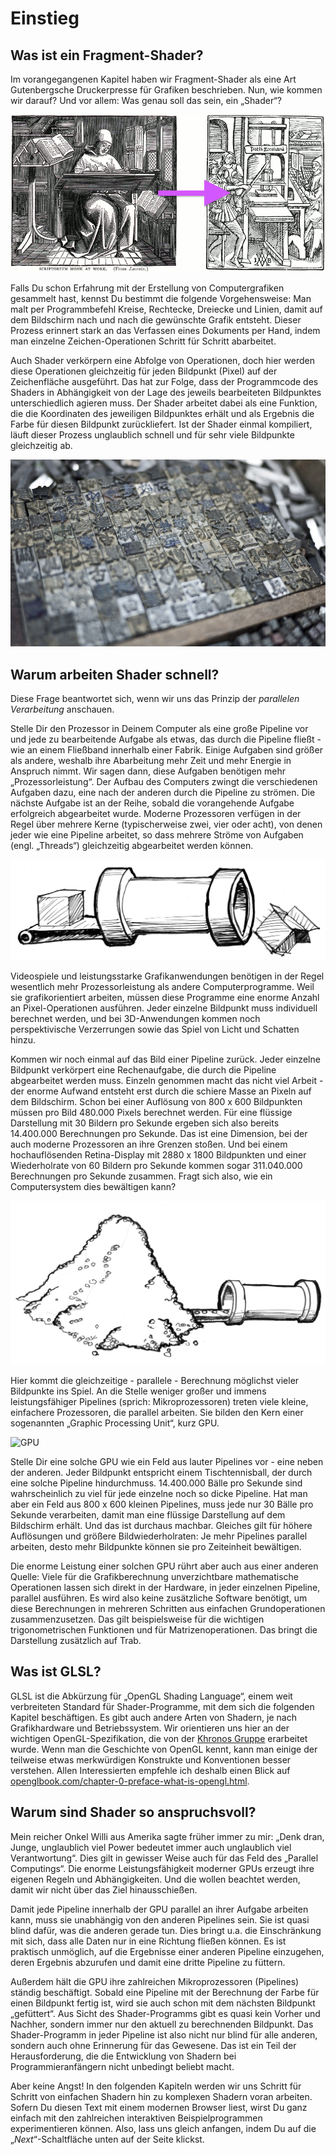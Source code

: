 # Einstieg
## Was ist ein Fragment-Shader?

Im vorangegangenen Kapitel haben wir Fragment-Shader als eine Art Gutenbergsche Druckerpresse für Grafiken beschrieben. Nun, wie kommen wir darauf? Und vor allem: Was genau soll das sein, ein „Shader“?

![Von Brief-für-Brief zu Seite-für-Seite. Rechts: William Blades (1891), links Rolt-Wheeler (1920).](print.png)

Falls Du schon Erfahrung mit der Erstellung von Computergrafiken gesammelt hast, kennst Du bestimmt die folgende Vorgehensweise: Man malt per Programmbefehl Kreise, Rechtecke, Dreiecke und Linien, damit auf dem Bildschirm nach und nach die gewünschte Grafik entsteht. Dieser Prozess erinnert stark an das Verfassen eines Dokuments per Hand, indem man einzelne Zeichen-Operationen Schritt für Schritt abarbeitet.

Auch Shader verkörpern eine Abfolge von Operationen, doch hier werden diese Operationen gleichzeitig für jeden Bildpunkt (Pixel) auf der Zeichenfläche ausgeführt. Das hat zur Folge, dass der Programmcode des Shaders in Abhängigkeit von der Lage des jeweils bearbeiteten Bildpunktes unterschiedlich agieren muss. Der Shader arbeitet dabei als eine Funktion, die die Koordinaten des jeweiligen Bildpunktes erhält und als Ergebnis die Farbe für diesen Bildpunkt zurückliefert. Ist der Shader einmal kompiliert, läuft dieser Prozess unglaublich schnell und für sehr viele Bildpunkte gleichzeitig ab.

![Verschiebbare Lettern mit Chinesischen Symbolen](typepress.jpg)

## Warum arbeiten Shader schnell?

Diese Frage beantwortet sich, wenn wir uns das Prinzip der *parallelen Verarbeitung* anschauen.

Stelle Dir den Prozessor in Deinem Computer als eine große Pipeline vor und jede zu bearbeitende Aufgabe als etwas, das durch die Pipeline fließt - wie an einem Fließband innerhalb einer Fabrik. Einige Aufgaben sind größer als andere, weshalb ihre Abarbeitung mehr Zeit und mehr Energie in Anspruch nimmt. Wir sagen dann, diese Aufgaben benötigen mehr „Prozessorleistung“. Der Aufbau des Computers zwingt die verschiedenen Aufgaben dazu, eine nach der anderen durch die Pipeline zu strömen. Die nächste Aufgabe ist an der Reihe, sobald die vorangehende Aufgabe erfolgreich abgearbeitet wurde. Moderne Prozessoren verfügen in der Regel über mehrere Kerne (typischerweise zwei, vier oder acht), von denen jeder wie eine Pipeline arbeitet, so dass mehrere Ströme von Aufgaben (engl. „Threads“) gleichzeitig abgearbeitet werden können.

![CPU](00.jpeg)

Videospiele und leistungsstarke Grafikanwendungen benötigen in der Regel wesentlich mehr Prozessorleistung als andere Computerprogramme. Weil sie grafikorientiert arbeiten, müssen diese Programme eine enorme Anzahl an Pixel-Operationen ausführen. Jeder einzelne Bildpunkt muss individuell berechnet werden, und bei 3D-Anwendungen kommen noch perspektivische Verzerrungen sowie das Spiel von Licht und Schatten hinzu.

Kommen wir noch einmal auf das Bild einer Pipeline zurück. Jeder einzelne Bildpunkt verkörpert eine Rechenaufgabe, die durch die Pipeline abgearbeitet werden muss. Einzeln genommen macht das nicht viel Arbeit - der enorme Aufwand entsteht erst durch die schiere Masse an Pixeln auf dem Bildschirm. Schon bei einer Auflösung von 800 x 600 Bildpunkten müssen pro Bild 480.000 Pixels berechnet werden. Für eine flüssige Darstellung mit 30 Bildern pro Sekunde ergeben sich also bereits 14.400.000 Berechnungen pro Sekunde. Das ist eine Dimension, bei der auch moderne Prozessoren an ihre Grenzen stoßen. Und bei einem hochauflösenden Retina-Display mit 2880 x 1800 Bildpunkten und einer Wiederholrate von 60 Bildern pro Sekunde kommen sogar 311.040.000 Berechnungen pro Sekunde zusammen. Fragt sich also, wie ein Computersystem dies bewältigen kann?

![](03.jpeg)

Hier kommt die gleichzeitige - parallele -  Berechnung möglichst vieler Bildpunkte ins Spiel. An die Stelle weniger großer und immens leistungsfähiger Pipelines (sprich: Mikroprozessoren) treten viele kleine, einfachere Prozessoren, die parallel arbeiten. Sie bilden den Kern einer sogenannten „Graphic Processing Unit“, kurz GPU.

![GPU](04.jpeg)

Stelle Dir eine solche GPU wie ein Feld aus lauter Pipelines vor - eine neben der anderen. Jeder Bildpunkt entspricht einem Tischtennisball, der durch eine solche Pipeline hindurchmuss. 14.400.000 Bälle pro Sekunde sind wahrscheinlich zu viel für jede einzelne noch so dicke Pipeline. Hat man aber ein Feld aus 800 x 600 kleinen Pipelines, muss jede nur 30 Bälle pro Sekunde verarbeiten, damit man eine flüssige Darstellung auf dem Bildschirm erhält. Und das ist durchaus machbar. Gleiches gilt für höhere Auflösungen und größere Bildwiederholraten: Je mehr Pipelines parallel arbeiten, desto mehr Bildpunkte können sie pro Zeiteinheit bewältigen.

Die enorme Leistung einer solchen GPU rührt aber auch aus einer anderen Quelle: Viele für die Grafikberechnung unverzichtbare mathematische Operationen lassen sich direkt in der Hardware, in jeder einzelnen Pipeline, parallel ausführen. Es wird also keine zusätzliche Software benötigt, um diese Berechnungen in mehreren Schritten aus einfachen Grundoperationen zusammenzusetzen. Das gilt beispielsweise für die wichtigen trigonometrischen Funktionen und für Matrizenoperationen. Das bringt die Darstellung zusätzlich auf Trab.

## Was ist GLSL?

GLSL ist die Abkürzung für „OpenGL Shading Language“, einem weit verbreiteten Standard für Shader-Programme, mit dem sich die folgenden Kapitel beschäftigen. Es gibt auch andere Arten von Shadern, je nach Grafikhardware und Betriebssystem. Wir orientieren uns hier an der wichtigen OpenGL-Spezifikation, die von der [Khronos Gruppe](https://www.khronos.org/opengl/) erarbeitet wurde. Wenn man die Geschichte von OpenGL kennt, kann man einige der teilweise etwas merkwürdigen Konstrukte und Konventionen besser verstehen. Allen Interessierten empfehle ich deshalb einen Blick auf [openglbook.com/chapter-0-preface-what-is-opengl.html](http://openglbook.com/chapter-0-preface-what-is-opengl.html).

## Warum sind Shader so anspruchsvoll?

Mein reicher Onkel Willi aus Amerika sagte früher immer zu mir: „Denk dran, Junge, unglaublich viel Power bedeutet immer auch unglaublich viel Verantwortung“. Dies gilt in gewisser Weise auch für das Feld des „Parallel Computings“. Die enorme Leistungsfähigkeit moderner GPUs erzeugt ihre eigenen Regeln und Abhängigkeiten. Und die wollen beachtet werden, damit wir nicht über das Ziel hinausschießen.

Damit jede Pipeline innerhalb der GPU parallel an ihrer Aufgabe arbeiten kann, muss sie unabhängig von den anderen Pipelines sein. Sie ist quasi blind dafür, was die anderen gerade tun. Dies bringt u.a. die Einschränkung mit sich, dass alle Daten nur in eine Richtung fließen können. Es ist praktisch unmöglich, auf die Ergebnisse einer anderen Pipeline einzugehen, deren Ergebnis abzurufen und damit eine dritte Pipeline zu füttern.

Außerdem hält die GPU ihre zahlreichen Mikroprozessoren (Pipelines) ständig beschäftigt. Sobald eine Pipeline mit der Berechnung der Farbe für einen Bildpunkt fertig ist, wird sie auch schon mit dem nächsten Bildpunkt „gefüttert“. Aus Sicht des Shader-Programms gibt es quasi kein Vorher und Nachher, sondern immer nur den aktuell zu berechnenden Bildpunkt. Das Shader-Programm in jeder Pipeline ist also nicht nur blind für alle anderen, sondern auch ohne Erinnerung für das Gewesene. Das ist ein Teil der Herausforderung, die die Entwicklung von Shadern bei Programmieranfängern nicht unbedingt beliebt macht.

Aber keine Angst! In den folgenden Kapiteln werden wir uns Schritt für Schritt von einfachen Shadern hin zu komplexen Shadern voran arbeiten. Sofern Du diesen Text mit einem modernen Browser liest, wirst Du ganz einfach mit den zahlreichen interaktiven Beispielprogrammen experimentieren können. Also, lass uns gleich anfangen, indem Du auf die „*Next*“-Schaltfläche unten auf der Seite klickst.
